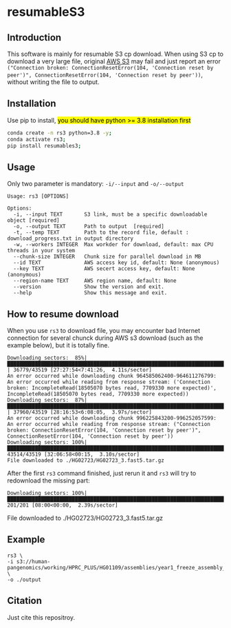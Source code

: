 # resumableS3
## Introduction
This software is mainly for resumable S3 cp download. When using S3 cp to download a very large file, original [AWS S3](https://docs.aws.amazon.com/AmazonS3/latest/userguide/Welcome.html) may fail and just report an error `("Connection broken: ConnectionResetError(104, 'Connection reset by peer')", ConnectionResetError(104, 'Connection reset by peer'))`, without writing the file to output.

## Installation
Use pip to install, <mark> you should have python >= 3.8 installation first </mark>
```bash
conda create -n rs3 python=3.8 -y;
conda activate rs3;
pip install resumables3;
```



## Usage
Only two parameter is mandatory: `-i/--input` and `-o/--output`
```
Usage: rs3 [OPTIONS]

Options:
  -i, --input TEXT       S3 link, must be a specific downloadable object [required]
  -o, --output TEXT      Path to output  [required]
  -t, --temp TEXT        Path to the record file, default : download_progress.txt in output directory
  -w, --workers INTEGER  Max workder for download, default: max CPU threads in your system
  --chunk-size INTEGER   Chunk size for parallel download in MB
  --id TEXT              AWS access key id, default: None (anonymous)
  --key TEXT             AWS secert access key, default: None (anonymous)
  --region-name TEXT     AWS region name, default: None
  --version              Show the version and exit.
  --help                 Show this message and exit.
```

## How to resume download
When you use `rs3` to download file, you may encounter bad Internet connection for several chunck during AWS s3 download (such as the example below), but it is totally fine.
```
Downloading sectors:  85%|█████████████████████████████████████████████████████████████████████████████████▏              | 36779/43519 [27:27:54<7:41:26,  4.11s/sector]
An error occurred while downloading chunk 964585062400-964611276799: An error occurred while reading from response stream: ('Connection broken: IncompleteRead(18505070 bytes read, 7709330 more expected)', IncompleteRead(18505070 bytes read, 7709330 more expected))
Downloading sectors:  87%|███████████████████████████████████████████████████████████████████████████████████▋            | 37960/43519 [28:16:53<6:08:05,  3.97s/sector]
An error occurred while downloading chunk 996225843200-996252057599: An error occurred while reading from response stream: ("Connection broken: ConnectionResetError(104, 'Connection reset by peer')", ConnectionResetError(104, 'Connection reset by peer'))
Downloading sectors: 100%|█████████████████████████████████████████████████████████████████████████████████████████████████▉| 43514/43519 [32:06:58<00:15,  3.10s/sector]
File downloaded to ./HG02723/HG02723_3.fast5.tar.gz
```

After the first `rs3` command finished, just rerun it and `rs3` will try to redownload the missing part: 
```
Downloading sectors: 100%|████████████████████████████████████████████████████████████████████████████████████████████████████████████| 201/201 [08:00<00:00,  2.39s/sector]
```
File downloaded to ./HG02723/HG02723_3.fast5.tar.gz


## Example
```
rs3 \
-i s3://human-pangenomics/working/HPRC_PLUS/HG01109/assemblies/year1_freeze_assembly_v2/HG01109.maternal.f1_assembly_v2.fa.gz \
-o ./output 
```

## Citation
Just cite this repositroy.

